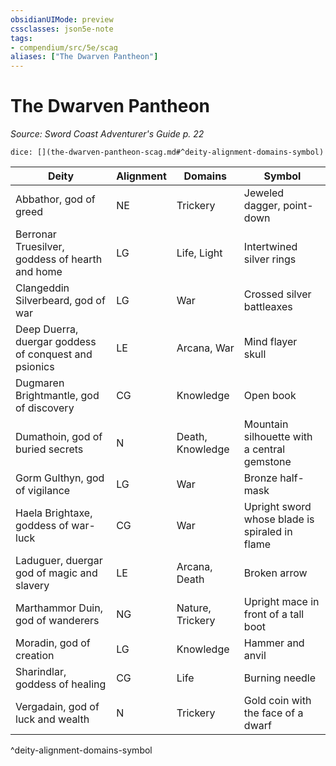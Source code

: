 ```yaml
---
obsidianUIMode: preview
cssclasses: json5e-note
tags:
- compendium/src/5e/scag
aliases: ["The Dwarven Pantheon"]
---
```

# The Dwarven Pantheon
*Source: Sword Coast Adventurer's Guide p. 22* 

`dice: [](the-dwarven-pantheon-scag.md#^deity-alignment-domains-symbol)`

| Deity | Alignment | Domains | Symbol |
|-------|-----------|---------|--------|
| Abbathor, god of greed | NE | Trickery | Jeweled dagger, point-down |
| Berronar Truesilver, goddess of hearth and home | LG | Life, Light | Intertwined silver rings |
| Clangeddin Silverbeard, god of war | LG | War | Crossed silver battleaxes |
| Deep Duerra, duergar goddess of conquest and psionics | LE | Arcana, War | Mind flayer skull |
| Dugmaren Brightmantle, god of discovery | CG | Knowledge | Open book |
| Dumathoin, god of buried secrets | N | Death, Knowledge | Mountain silhouette with a central gemstone |
| Gorm Gulthyn, god of vigilance | LG | War | Bronze half-mask |
| Haela Brightaxe, goddess of war-luck | CG | War | Upright sword whose blade is spiraled in flame |
| Laduguer, duergar god of magic and slavery | LE | Arcana, Death | Broken arrow |
| Marthammor Duin, god of wanderers | NG | Nature, Trickery | Upright mace in front of a tall boot |
| Moradin, god of creation | LG | Knowledge | Hammer and anvil |
| Sharindlar, goddess of healing | CG | Life | Burning needle |
| Vergadain, god of luck and wealth | N | Trickery | Gold coin with the face of a dwarf |
^deity-alignment-domains-symbol